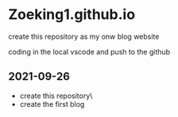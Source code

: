 # Zoeking1.github.io
create this repository as my onw blog website

coding in the local vscode and push to the github

## 2021-09-26
- create this repository\
- create the first blog

